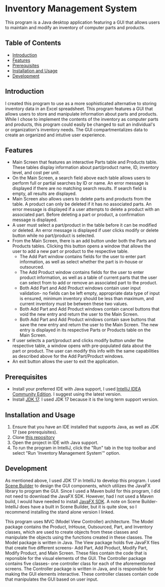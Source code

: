 # Inventory Management System

This program is a Java desktop application featuring a GUI that allows users to maintain and modify an inventory of computer parts and products.

## Table of Contents

- [Introduction](#introduction)
- [Features](#features)
- [Prerequisites](#prerequisites)
- [Installation and Usage](#installation-and-usage)
- [Development](#development)

## Introduction

I created this program to use as a more sophisticated alternative to storing inventory data in an Excel spreadsheet. This program features a GUI that allows users to store and manipulate information about parts and products.
While I chose to implement the contents of the inventory as computer parts and products, this program could easily be changed to suit an individual's or organization's inventory needs. The GUI compartmentalizes data to create
an organized and intutive user experience.

## Features

- Main Screen that features an interactive Parts table and Products table. These tables display information about part/product name, ID, inventory level, and cost per unit.
- On the Main Screen, a search field above each table allows users to perform full or partial searches by ID or name. An error message is displayed if there are no matching search results. If search field is empty, all results are displayed.
- Main Screen also allows users to delete parts and products from the table. A product can only be deleted if it has no associated parts. An error message is displayed if a user attempts to delete a product with an associated part.
  Before deleting a part or product, a confirmation message is displayed.
- A user must select a part/product in the table before it can be modified or deleted. An error message is displayed if user clicks modify or delete button while no part/product is selected.
- From the Main Screen, there is an add button under both the Parts and Products tables. Clicking this button opens a window that allows the user to add a new part or product to the respective table.
    - The Add Part window contains fields for the user to enter part information, as well as select whether the part is in-house or outsourced.
    - The Add Product window contains fields for the user to enter product information, as well as a table of current parts that the user can select from to add or remove an associated part to the product.
    - Both Add Part and Add Product windows contain user input validation- no fields can be left empty, appropriate data type of input is ensured, minimum inventory should be less than maximum, and current inventory must be between these two values.
    - Both Add Part and Add Product windows contain cancel buttons that void the new entry and return the user to the Main Screen.
    - Both Add Part and Add Product windows contain save buttons that save the new entry and return the user to the Main Screen. The new entry is displayed in its respective Parts or Products table on the Main Screen.
- If user selects a part/product and clicks modify button under the respective table, a window opens with pre-populated data about the part or product. The user can modify this info with the same capabilities as described above for the Add Part/Product windows.
- An exit button allows the user to exit the application.

## Prerequisites

- Install your preferred IDE with Java support, I used [IntelliJ IDEA Community Edition](https://www.jetbrains.com/idea/download/other.html). I suggest using the latest version.
- Install [JDK 17](https://www.oracle.com/java/technologies/downloads/#java17). I used JDK 17 because it is the long term support version.

## Installation and Usage

1. Ensure that you have an IDE installed that supports Java, as well as JDK 17 (see prerequisites).
2. Clone [this repository](https://github.com/alyssapugely/inventory-management-system)
3. Open the project in IDE with Java support.
4. To run the program in IntelliJ, click the "Run" tab in the top toolbar and select "Run 'Inventory Management System'" option.

## Development

As mentioned above, I used JDK 17 in IntelliJ to develop this program. I used [Scene Builder](https://gluonhq.com/products/scene-builder/) to design the GUI components, which utilizes the JavaFX library to program the GUI. Since I used a Maven build for this program, 
I did not need to download the JavaFX SDK. However, had I not used a Maven build, I would have needed to install [JavaFX SDK](https://gluonhq.com/products/javafx/). A note on Scene Builder- IntelliJ does have a built in Scene Builder, but it is quite slow, so I 
recommend installing the stand alone version I linked. 

This program uses MVC (Model View Controller) architecture. The Model package contains the Product, InHouse, Outsourced, Part, and Inventory classes, which are used to create objects from these classes and manipulate the objects using the functions created in these classes. The Model package is written in Java. The View package holds five JavaFX files that create five different screens- Add Part, Add Product, Modify Part, Modify Product, and Main Screen. These files contain the code that is reponsible for the visual elements of the GUI. The Controller package contains five classes- one controller class for each of the aforementioned screens. The Controller package is written in Java, and is responsible for making the GUI elements interactive. These controller classes contain code that manipulates the GUI based on user input. 
